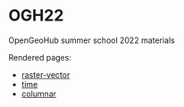 # OGH22
OpenGeoHub summer school 2022 materials

Rendered pages:

* [raster-vector](https://edzer.github.io/OGH22/rv.html)
* [time](https://edzer.github.io/OGH22/time.html)
* [columnar](https://edzer.github.io/OGH22/columnar.html)

